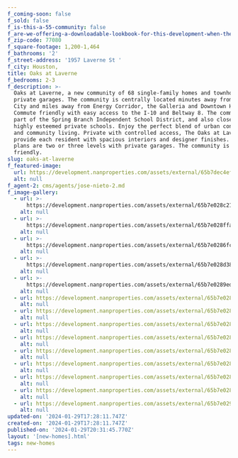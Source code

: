```yaml
---
f_coming-soon: false
f_sold: false
f_is-this-a-55-community: false
f_are-we-offering-a-downloadable-lookbook-for-this-development-when-they-submit-their-contact-info: false
f_zip-code: 77080
f_square-footage: 1,200-1,464
f_bathrooms: '2'
f_street-address: '1957 Laverne St '
f_city: Houston,
title: Oaks at Laverne
f_bedrooms: 2-3
f_description: >-
  Oaks at Laverne, a new community of 68 single-family homes and townhomes with
  private garages. The community is centrally located minutes away from Memorial
  City and miles away from Energy Corridor, the Galleria and Downtown Houston.
  Commute friendly with easy access to the I-10 and Beltway 8. The community is
  part of the Spring Branch Independent School District, and also close to many
  highly esteemed private schools. Enjoy the perfect blend of urban convenience
  and community living. Private with controlled access, The Oaks at Laverne
  provide each resident with spacious interiors and designer finishes. All floor
  plans are two or three levels with private garages. The community is pet
  friendly. 
slug: oaks-at-laverne
f_featured-image:
  url: https://development.nanproperties.com/assets/external/65b7dec4ef6022be7d33e21a_tp03.jpg
  alt: null
f_agent-2: cms/agents/jose-nieto-2.md
f_image-gallery:
  - url: >-
      https://development.nanproperties.com/assets/external/65b7e028c212d11ff08c03d7_laverne2bwillow2b2008_b2bimg2b10_1201.jpg
    alt: null
  - url: >-
      https://development.nanproperties.com/assets/external/65b7e028ffa02e8a55117c36_laverne2bwillow2b2008_b2bimg2b12_1.jpg
    alt: null
  - url: >-
      https://development.nanproperties.com/assets/external/65b7e0286fcc948eb521b4d2_laverne2bwillow2b2008_b2bimg2b14_1201.jpg
    alt: null
  - url: >-
      https://development.nanproperties.com/assets/external/65b7e028d383365d415cd4aa_laverne2bwillow2b2008_b2bimg2b15_1201.jpg
    alt: null
  - url: >-
      https://development.nanproperties.com/assets/external/65b7e0289ed201f35bc506a3_laverne2bwillow2b2008_b2bimg2b21_1201.jpg
    alt: null
  - url: https://development.nanproperties.com/assets/external/65b7e028580b0a8105d7fdd2_tp012b2.jpg
    alt: null
  - url: https://development.nanproperties.com/assets/external/65b7e028bd0d518f3852c451_tp152b1201.jpg
    alt: null
  - url: https://development.nanproperties.com/assets/external/65b7e0284187352a36bc4ae3_tp16201.jpg
    alt: null
  - url: https://development.nanproperties.com/assets/external/65b7e0288fc323813fe45438_tp17201.jpg
    alt: null
  - url: https://development.nanproperties.com/assets/external/65b7e0288953db7df5db84ec_tp142b1201.jpg
    alt: null
  - url: https://development.nanproperties.com/assets/external/65b7e02839b3d57a3044ee67_tp192b2.jpg
    alt: null
  - url: https://development.nanproperties.com/assets/external/65b7e0285eb5ae79f5bc601e_tp232b2201.jpg
    alt: null
  - url: https://development.nanproperties.com/assets/external/65b7e0288fc323813fe45427_tp41.jpg
    alt: null
  - url: https://development.nanproperties.com/assets/external/65b7e029486d69abfc8aac58_tp312b1.jpg
    alt: null
updated-on: '2024-01-29T17:28:11.747Z'
created-on: '2024-01-29T17:28:11.747Z'
published-on: '2024-01-29T20:31:45.770Z'
layout: '[new-homes].html'
tags: new-homes
---
```



